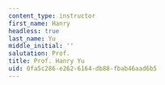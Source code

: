 ```yaml
---
content_type: instructor
first_name: Hanry
headless: true
last_name: Yu
middle_initial: ''
salutation: Prof.
title: Prof. Hanry Yu
uid: 0fa5c286-e262-6164-db88-fbab46aad6b5
---
```

